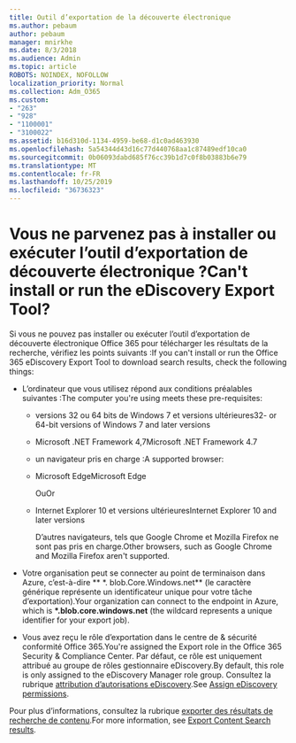 ```yaml
---
title: Outil d’exportation de la découverte électronique
ms.author: pebaum
author: pebaum
manager: mnirkhe
ms.date: 8/3/2018
ms.audience: Admin
ms.topic: article
ROBOTS: NOINDEX, NOFOLLOW
localization_priority: Normal
ms.collection: Adm_O365
ms.custom:
- "263"
- "928"
- "1100001"
- "3100022"
ms.assetid: b16d310d-1134-4959-be68-d1c0ad463930
ms.openlocfilehash: 5a54344d43d16c77d440768aa1c87489edf10ca0
ms.sourcegitcommit: 0b06093dabd685f76cc39b1d7c0f8b03883b6e79
ms.translationtype: MT
ms.contentlocale: fr-FR
ms.lasthandoff: 10/25/2019
ms.locfileid: "36736323"
---
```

# <a name="cant-install-or-run-the-ediscovery-export-tool"></a><span data-ttu-id="0a5dd-102">Vous ne parvenez pas à installer ou exécuter l’outil d’exportation de découverte électronique ?</span><span class="sxs-lookup"><span data-stu-id="0a5dd-102">Can't install or run the eDiscovery Export Tool?</span></span>

<span data-ttu-id="0a5dd-103">Si vous ne pouvez pas installer ou exécuter l’outil d’exportation de découverte électronique Office 365 pour télécharger les résultats de la recherche, vérifiez les points suivants :</span><span class="sxs-lookup"><span data-stu-id="0a5dd-103">If you can't install or run the Office 365 eDiscovery Export Tool to download search results, check the following things:</span></span>
  
- <span data-ttu-id="0a5dd-104">L’ordinateur que vous utilisez répond aux conditions préalables suivantes :</span><span class="sxs-lookup"><span data-stu-id="0a5dd-104">The computer you're using meets these pre-requisites:</span></span>

  - <span data-ttu-id="0a5dd-105">versions 32 ou 64 bits de Windows 7 et versions ultérieures</span><span class="sxs-lookup"><span data-stu-id="0a5dd-105">32- or 64-bit versions of Windows 7 and later versions</span></span>

  - <span data-ttu-id="0a5dd-106">Microsoft .NET Framework 4,7</span><span class="sxs-lookup"><span data-stu-id="0a5dd-106">Microsoft .NET Framework 4.7</span></span>

  - <span data-ttu-id="0a5dd-107">un navigateur pris en charge :</span><span class="sxs-lookup"><span data-stu-id="0a5dd-107">A supported browser:</span></span>

  - <span data-ttu-id="0a5dd-108">Microsoft Edge</span><span class="sxs-lookup"><span data-stu-id="0a5dd-108">Microsoft Edge</span></span>

    <span data-ttu-id="0a5dd-109">Ou</span><span class="sxs-lookup"><span data-stu-id="0a5dd-109">Or</span></span>

  - <span data-ttu-id="0a5dd-110">Internet Explorer 10 et versions ultérieures</span><span class="sxs-lookup"><span data-stu-id="0a5dd-110">Internet Explorer 10 and later versions</span></span>

    <span data-ttu-id="0a5dd-111">D’autres navigateurs, tels que Google Chrome et Mozilla Firefox ne sont pas pris en charge.</span><span class="sxs-lookup"><span data-stu-id="0a5dd-111">Other browsers, such as Google Chrome and Mozilla Firefox aren't supported.</span></span>

- <span data-ttu-id="0a5dd-112">Votre organisation peut se connecter au point de terminaison dans Azure, c’est-à-dire \*\* \*. blob.Core.Windows.net\*\* (le caractère générique représente un identificateur unique pour votre tâche d’exportation).</span><span class="sxs-lookup"><span data-stu-id="0a5dd-112">Your organization can connect to the endpoint in Azure, which is **\*.blob.core.windows.net** (the wildcard represents a unique identifier for your export job).</span></span>

- <span data-ttu-id="0a5dd-113">Vous avez reçu le rôle d’exportation dans le centre de &amp; sécurité conformité Office 365.</span><span class="sxs-lookup"><span data-stu-id="0a5dd-113">You're assigned the Export role in the Office 365 Security &amp; Compliance Center.</span></span> <span data-ttu-id="0a5dd-114">Par défaut, ce rôle est uniquement attribué au groupe de rôles gestionnaire eDiscovery.</span><span class="sxs-lookup"><span data-stu-id="0a5dd-114">By default, this role is only assigned to the eDiscovery Manager role group.</span></span> <span data-ttu-id="0a5dd-115">Consultez la rubrique [attribution d’autorisations eDiscovery](https://docs.microsoft.com/office365/securitycompliance/assign-ediscovery-permissions).</span><span class="sxs-lookup"><span data-stu-id="0a5dd-115">See [Assign eDiscovery permissions](https://docs.microsoft.com/office365/securitycompliance/assign-ediscovery-permissions).</span></span>

<span data-ttu-id="0a5dd-116">Pour plus d’informations, consultez la rubrique [exporter des résultats de recherche de contenu](https://docs.microsoft.com/office365/securitycompliance/export-search-results).</span><span class="sxs-lookup"><span data-stu-id="0a5dd-116">For more information, see [Export Content Search results](https://docs.microsoft.com/office365/securitycompliance/export-search-results).</span></span>
  